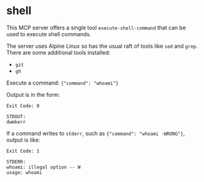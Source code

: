 # shell

This MCP server offers a single tool `execute-shell-command` that can be used to execute shell commands.

The server uses Alpine Linux so has the usual raft of tools like `sed` and `grep`. There are some additional tools installed:

- `git`
- `gh`

Execute a command: `{"command": "whoami"}`

Output is in the form:

```
Exit Code: 0

STDOUT:
dwmkerr
```

If a command writes to `stderr`, such as `{"command": "whoami -WRONG"}`, output is like:

```
Exit Code: 1

STDERR:
whoami: illegal option -- W
usage: whoami
```
